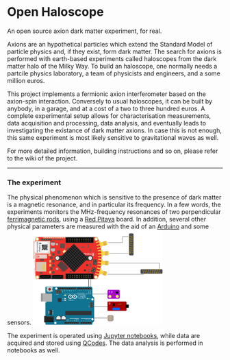 # Open Haloscope
 An open source axion dark matter experiment, for real.
 
 Axions are an hypothetical particles which extend the Standard Model of particle physics and, if they exist, form dark matter.
 The search for axions is performed with earth-based experiments called haloscopes from the dark matter halo of the Milky Way.
 To build an haloscope, one normally needs a partcile physics laboratory, a team of physicists and engineers, and a some million euros.
 
 This project implements a fermionic axion interferometer based on the axion-spin interaction. Conversely to usual haloscopes, it can be built by anybody, in a garage, and at a cost of a two to three hundred euros. A complete experimental setup allows for characterisation measurements, data acquisition and processing, data analysis, and eventually leads to investigating the existance of dark matter axions. In case this is not enough, this same experiment is most likely sensitive to gravitational waves as well.
 
 For more detailed information, building instructions and so on, please refer to the wiki of the project.
 
 ---
 
 ### The experiment
  The physical phenomenon which is sensitive to the presence of dark matter is a magnetic resonance, and in particular its frequency.
  In a few words, the experiments monitors the MHz-frequency resonances of two perpendicular [ferrimagnetic rods](https://fr.rs-online.com/web/p/noyaux-de-ferrites/4673983), using a [Red Pitaya](https://redpitaya.readthedocs.io/en/latest/index.html) board. In addition, several other physical parameters are measured with the aid of an [Arduino](https://www.arduino.cc/) and some sensors.
<img src="lib/open-haloscope.png" width="60%" height="60%"/>

The experiment is operated using [Jupyter notebooks](https://jupyter.org/), while data are acquired and stored using [QCodes](https://qcodes.github.io/). The data analysis is performed in notebooks as well. 
